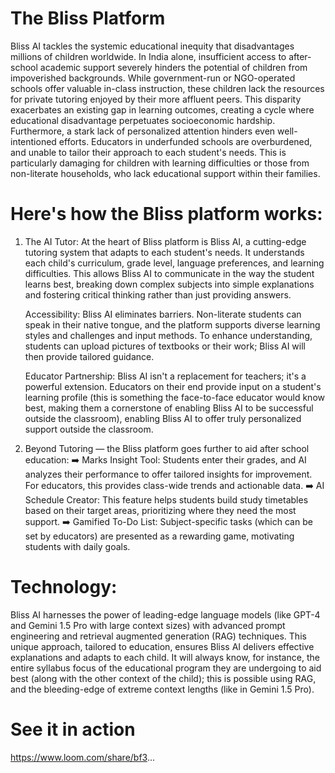 # The Bliss Platform

Bliss AI tackles the systemic educational inequity that disadvantages millions of children worldwide. In India alone, insufficient access to after-school academic support severely hinders the potential of children from impoverished backgrounds. While government-run or NGO-operated schools offer valuable in-class instruction, these children lack the resources for private tutoring enjoyed by their more affluent peers. This disparity exacerbates an existing gap in learning outcomes, creating a cycle where educational disadvantage perpetuates socioeconomic hardship.
Furthermore, a stark lack of personalized attention hinders even well-intentioned efforts.  Educators in underfunded schools are overburdened, and unable to tailor their approach to each student's needs.  This is particularly damaging for children with learning difficulties or those from non-literate households, who lack educational support within their families.

# Here's how the Bliss platform works:

1. The AI Tutor:
At the heart of Bliss platform is Bliss AI, a cutting-edge tutoring system that adapts to each student's needs. It understands each child's curriculum, grade level, language preferences, and learning difficulties. This allows Bliss AI to communicate in the way the student learns best, breaking down complex subjects into simple explanations and fostering critical thinking rather than just providing answers.

   Accessibility:
Bliss AI eliminates barriers. Non-literate students can speak in their native tongue, and the platform supports diverse learning styles and challenges and input methods. To enhance understanding, students can upload pictures of textbooks or their work; Bliss AI will then provide tailored guidance.

   Educator Partnership:
Bliss AI isn't a replacement for teachers; it's a powerful extension. Educators on their end provide input on a student's learning profile (this is something the face-to-face educator would know best, making them a cornerstone of enabling Bliss AI to be successful outside the classroom), enabling Bliss AI to offer truly personalized support outside the classroom.

2. Beyond Tutoring — the Bliss platform goes further to aid after school education:
➡️ Marks Insight Tool: Students enter their grades, and AI analyzes their performance to offer tailored insights for improvement. For educators, this provides class-wide trends and actionable data.
➡️ AI Schedule Creator: This feature helps students build study timetables based on their target areas, prioritizing where they need the most support.
➡️ Gamified To-Do List: Subject-specific tasks (which can be set by educators) are presented as a rewarding game, motivating students with daily goals.

# Technology:
Bliss AI harnesses the power of leading-edge language models (like GPT-4 and Gemini 1.5 Pro with large context sizes) with advanced prompt engineering and retrieval augmented generation (RAG) techniques. This unique approach, tailored to education, ensures Bliss AI delivers effective explanations and adapts to each child. It will always know, for instance, the entire syllabus focus of the educational program they are undergoing to aid best (along with the other context of the child); this is possible using RAG, and the bleeding-edge of extreme context lengths (like in Gemini 1.5 Pro).

# See it in action
https://www.loom.com/share/bf3...
